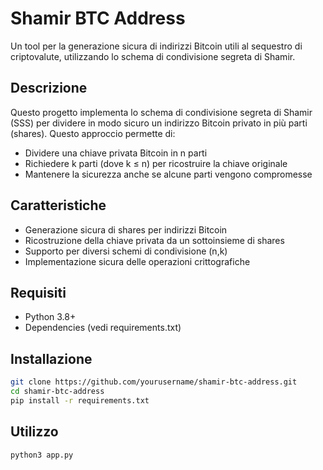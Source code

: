 # Shamir BTC Address

Un tool per la generazione sicura di indirizzi Bitcoin utili al sequestro di criptovalute, utilizzando lo schema di condivisione segreta di Shamir.

## Descrizione

Questo progetto implementa lo schema di condivisione segreta di Shamir (SSS) per dividere in modo sicuro un indirizzo Bitcoin privato in più parti (shares). Questo approccio permette di:

- Dividere una chiave privata Bitcoin in n parti
- Richiedere k parti (dove k ≤ n) per ricostruire la chiave originale
- Mantenere la sicurezza anche se alcune parti vengono compromesse

## Caratteristiche

- Generazione sicura di shares per indirizzi Bitcoin
- Ricostruzione della chiave privata da un sottoinsieme di shares
- Supporto per diversi schemi di condivisione (n,k)
- Implementazione sicura delle operazioni crittografiche

## Requisiti

- Python 3.8+
- Dependencies (vedi requirements.txt)

## Installazione

```bash
git clone https://github.com/yourusername/shamir-btc-address.git
cd shamir-btc-address
pip install -r requirements.txt
```

## Utilizzo

```bash
python3 app.py
```

